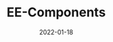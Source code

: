 ﻿---
title: EE-Components
toc: false
type: specs
layout:  package
date: "2022-01-18"
draft: false
specification: VEC
version: 1.2.2
documentType: "Recommendation"
elementType:  Package
menu:
  VEC-1.2.2:    
    identifier: ee-components
    weight: 1006 

# Prev/next pager order (if `docs_section_pager` enabled in `params.toml`)
weight: 1006
---
